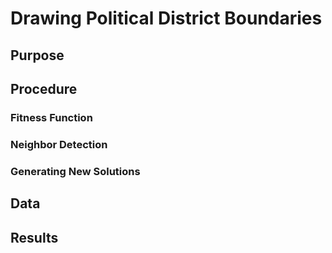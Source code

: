 # Drawing Political District Boundaries

## Purpose

## Procedure

### Fitness Function

### Neighbor Detection

### Generating New Solutions

## Data

## Results

